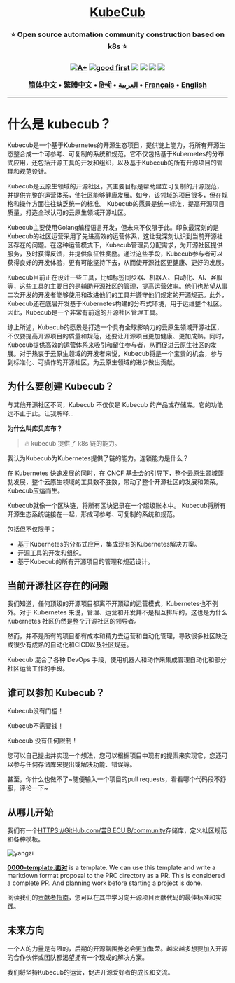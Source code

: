 <h1 align="center" style="border-bottom: none">
    <b>
        <a href="https://docker.nsddd.top">KubeCub</a><br>
    </b>
</h1>
<h3 align="center" style="border-bottom: none">
      ⭐️  Open source automation community construction based on k8s  ⭐️ <br>
<h3>

<p align=center>
<a href="https://goreportcard.com/report/github.com/kubecub/go-project-layout"><img src="https://goreportcard.com/badge/github.com/kubecub/go-project-layout" alt="A+"></a>
<a href="https://github.com/issues?q=org%kubecub+is%3Aissue+label%3A%22good+first+issue%22+no%3Aassignee"><img src="https://img.shields.io/github/issues/kubecub/go-project-layout/good%20first%20issue?logo=%22github%22" alt="good first"></a>
<a href="https://github.com/kubecub/go-project-layout"><img src="https://img.shields.io/github/stars/kubecub/go-project-layout.svg?style=flat&logo=github&colorB=deeppink&label=stars"></a>
<a href="https://join.slack.com/t/kubecub/shared_invite/zt-1se0k2bae-lkYzz0_T~BYh3rjkvlcUqQ"><img src="https://img.shields.io/badge/Slack-100%2B-blueviolet?logo=slack&amp;logoColor=white"></a>
<a href="https://github.com/kubecub/go-project-layout/blob/main/LICENSE"><img src="https://img.shields.io/badge/license-Apache--2.0-green"></a>
<a href="https://golang.org/"><img src="https://img.shields.io/badge/Language-Go-blue.svg"></a>
</p>

</p>

<p align="center">
    <a href="./README-zh-CN.md"><b>简体中文</b></a> •
    <a href="./README-zh-TW.md"><b>繁體中文</b></a> •
    <a href="./README-hi.md"><b>हिन्दी</b></a> •
    <a href="./README-ar.md"><b>العربية</b></a> •
    <a href="./README-fr.md"><b>Français</b></a> •
    <a href="./README.md"><b>English</b></a>
</p>

</p>

* * *

# 什么是 kubecub？

Kubecub是一个基于Kubernetes的开源生态项目，提供链上能力，将所有开源生态整合成一个可参考、可复制的系统和规范。它不仅包括基于Kubernetes的分布式应用，还包括开源工具的开发和组织，以及基于Kubecub的所有开源项目的管理和规范设计。

Kubecub是云原生领域的开源社区，其主要目标是帮助建立可复制的开源规范，并提供完整的运营体系，使社区能够健康发展。如今，该领域的项目很多，但在规格和操作方面往往缺乏统一的标准。 Kubecub的愿景是统一标准，提高开源项目质量，打造全球认可的云原生领域开源社区。

Kubecub主要使用Golang编程语言开发，但未来不仅限于此。印象最深刻的是Kubecub的社区运营采用了先进高效的运营体系，这让我深刻认识到当前开源社区存在的问题。在这种运营模式下，Kubecub管理员分配需求，为开源社区提供服务，及时获得反馈，并提供象征性奖励。通过这些手段，Kubecub参与者可以获得良好的开发体验，更有可能坚持下去，从而使开源社区更健康、更好的发展。

Kubecub目前正在设计一些工具，比如标签同步器、机器人、自动化、AI、客服等，这些工具的主要目的是辅助开源社区的管理，提高运营效率。他们也希望从事二次开发的开发者能够使用和改进他们的工具并遵守他们规定的开源规范。此外，Kubecub还在底层开发基于Kubernetes构建的分布式环境，用于运维整个社区。因此，Kubecub是一个非常有前途的开源社区管理工具。

综上所述，Kubecub的愿景是打造一个具有全球影响力的云原生领域开源社区，不仅要提高开源项目的质量和规范，还要让开源项目更加健康、更加成熟。同时，Kubecub提供高效的运营体系来吸引和留住参与者，从而促进云原生社区的发展。对于热衷于云原生领域的开发者来说，Kubecub将是一个宝贵的机会，参与到标准化、可操作的开源社区，为云原生领域的进步做出贡献。

## 为什么要创建 Kubecub？

与其他开源社区不同，Kubecub 不仅仅是 Kubecub 的产品或存储库。它的功能远不止于此。让我解释...

**为什么叫库贝库布？**

> 🔥 kubecub 提供了 k8s 链的能力。

我认为Kubecub为Kubernetes提供了链的能力。连锁能力是什么？

在 Kubernetes 快速发展的同时，在 CNCF 基金会的引导下，整个云原生领域蓬勃发展，整个云原生领域的工具数不胜数，带动了整个开源社区的发展和繁荣。 Kubecub应运而生。

Kubecub就像一个区块链，将所有区块记录在一个超级账本中。 Kubecub将所有开源生态系统链接在一起，形成可参考、可复制的系统和规范。

包括但不仅限于：

-   基于Kubernetes的分布式应用，集成现有的Kubernetes解决方案。
-   开源工具的开发和组织。
-   基于Kubecub的所有开源项目的管理和规范设计。

## 当前开源社区存在的问题

我们知道，任何顶级的开源项目都离不开顶级的运营模式，Kubernetes也不例外。对于 Kubernetes 来说，管理、运营和开发并不是相互排斥的，这也是为什么 Kubernetes 社区仍然是整个开源社区的领导者。

然而，并不是所有的项目都有成本和精力去运营和自动化管理，导致很多社区缺乏或很少有成熟的自动化和CICD以及社区规范。

Kubecub 混合了各种 DevOps 手段，使用机器人和动作来集成管理自动化和部分社区运营工作的手段。

## 谁可以参加 Kubecub？

Kubecub没有门槛！

Kubecub不需要钱！

Kubecub 没有任何限制！

您可以自己提出并实现一个想法，您可以根据项目中现有的提案来实现它，您还可以参与任何存储库来提出或解决功能、错误等。

甚至，你什么也做不了~随便输入一个项目的pull requests，看看哪个代码段不舒服，评论一下~

## 从哪儿开始

我们有一个[HTTPS://GitHub.com/苦B ECU B/community](https://github.com/kubecub/community)存储库，定义社区规范和各种模板。

![yangzi](http://sm.nsddd.top/sm202306012140301.png)

**[0000-template.面对](http://0000-template.md/)** is a template. We can use this template and write a markdown format proposal to the PRC directory as a PR. This is considered a complete PR. And planning work before starting a project is done.

阅读我们的[贡献者指南](https://github.com/kubecub/community/blob/main/CONTRIBUTING.md)，您可以在其中学习向开源项目贡献代码的最佳标准和实践。

## 未来方向

一个人的力量是有限的，后期的开源氛围势必会更加繁荣。越来越多想要加入开源的合作伙伴或团队都渴望拥有一个现成的解决方案。

我们将坚持Kubecub的运营，促进开源爱好者的成长和交流。

